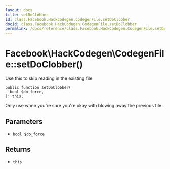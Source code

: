 ```yaml
---
layout: docs
title: setDoClobber
id: class.Facebook.HackCodegen.CodegenFile.setDoClobber
docid: class.Facebook.HackCodegen.CodegenFile.setDoClobber
permalink: /docs/reference/class.Facebook.HackCodegen.CodegenFile.setDoClobber/
---
```

# Facebook\\HackCodegen\\CodegenFile::setDoClobber()




Use this to skip reading in the existing file




``` Hack
public function setDoClobber(
  bool $do_force,
): this;
```




Only use when you're sure you're okay with blowing away the previous file.




## Parameters




+ ` bool $do_force `




## Returns




* ` this `